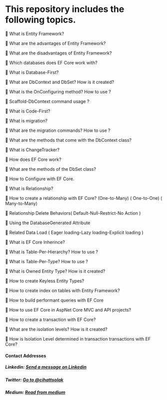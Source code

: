 # This repository includes the following topics.

:small_orange_diamond: What is Entity Framework?

:small_orange_diamond: What are the advantages of Entity Framework?

:small_orange_diamond: What are the disadvantages of Entity Framework?

:small_orange_diamond: Which databases does EF Core work with?

:small_orange_diamond: What is Database-First?

:small_orange_diamond: What are DbContext and DbSet? How is it created?

:small_orange_diamond: What is the OnConfiguring method? How to use ?

:small_orange_diamond: Scaffold-DbContext command usage ?

:small_orange_diamond: What is Code-First?

:small_orange_diamond: What is migration?

:small_orange_diamond: What are the migration commands? How to use ?

:small_orange_diamond: What are the methods that come with the DbContext class?

:small_orange_diamond: What is ChangeTracker?

:small_orange_diamond: How does EF Core work?

:small_orange_diamond: What are the methods of the DbSet class?

:small_orange_diamond: How to Configure with EF Core.

:small_orange_diamond: What is Relationship?

:small_orange_diamond: How to create a relationship with EF Core? (One-to-Many) ( One-to-One) ( Many-to-Many)

:small_orange_diamond: Relationship Delete Behaviors( Default-Null-Restrict-No Action )

:small_orange_diamond: Using the DatabaseGenerated Attribute

:small_orange_diamond: Related Data Load ( Eager loading-Lazy loading-Explicit loading )

:small_orange_diamond: What is EF Core Inherince?

:small_orange_diamond: What is Table-Per-Hierarchy? How to use ?

:small_orange_diamond: What is Table-Per-Type? How to use ?

:small_orange_diamond: What is Owned Entity Type? How is it created?

:small_orange_diamond: How to create Keyless Entity Types?

:small_orange_diamond: How to create index on tables with Entity Framework?

:small_orange_diamond: How to build performant queries with EF Core

:small_orange_diamond: How to use EF Core in AspNet Core MVC and API projects?

:small_orange_diamond: How to create a transaction with EF Core?

:small_orange_diamond: What are the isolation levels? How is it created?

:small_orange_diamond: How is Isolation Level determined in transaction transactions with EF Core?

#### Contact Addresses
##### Linkedin: [Send a message on Linkedin](https://www.linkedin.com/in/cihatsolak/)
##### Twitter: [Go to @cihattsolak](https://twitter.com/cihattsolak)
##### Medium: [Read from medium](https://cihatsolak.medium.com/)
